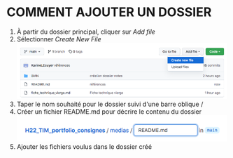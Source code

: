 # COMMENT AJOUTER UN DOSSIER

1. À partir du dossier principal, cliquer sur *Add file*
2. Sélectionner *Create New File* ![New_file](information_complementaire/medias/GitHub_add_file.png)
4. Taper le nom souhaité pour le dossier suivi d'une barre oblique /
5. Créer un fichier README.md pour décrire le contenu du dossier ![dossier](information_complementaire/medias/GitHub_new_file_readme.png)
6. Ajouter les fichiers voulus dans le dossier créé
